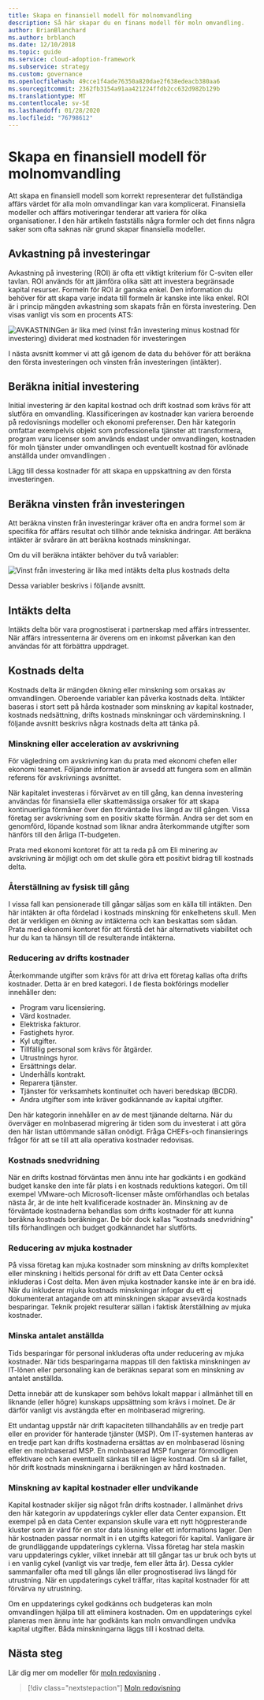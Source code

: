 ```yaml
---
title: Skapa en finansiell modell för molnomvandling
description: Så här skapar du en finans modell för moln omvandling.
author: BrianBlanchard
ms.author: brblanch
ms.date: 12/10/2018
ms.topic: guide
ms.service: cloud-adoption-framework
ms.subservice: strategy
ms.custom: governance
ms.openlocfilehash: 49cce1f4ade76350a820dae2f638edeacb380aa6
ms.sourcegitcommit: 2362fb3154a91aa421224ffdb2cc632d982b129b
ms.translationtype: MT
ms.contentlocale: sv-SE
ms.lasthandoff: 01/28/2020
ms.locfileid: "76798612"
---
```

# <a name="create-a-financial-model-for-cloud-transformation"></a>Skapa en finansiell modell för molnomvandling

Att skapa en finansiell modell som korrekt representerar det fullständiga affärs värdet för alla moln omvandlingar kan vara komplicerat. Finansiella modeller och affärs motiveringar tenderar att variera för olika organisationer. I den här artikeln fastställs några formler och det finns några saker som ofta saknas när grund skapar finansiella modeller.

## <a name="return-on-investment"></a>Avkastning på investeringar

Avkastning på investering (ROI) är ofta ett viktigt kriterium för C-sviten eller tavlan. ROI används för att jämföra olika sätt att investera begränsade kapital resurser. Formeln för ROI är ganska enkel. Den information du behöver för att skapa varje indata till formeln är kanske inte lika enkel. ROI är i princip mängden avkastning som skapats från en första investering. Den visas vanligt vis som en procents ATS:

![AVKASTNINGen är lika med (vinst från investering minus kostnad för investering) dividerat med kostnaden för investeringen](../_images/strategy/formula-roi.png)

I nästa avsnitt kommer vi att gå igenom de data du behöver för att beräkna den första investeringen och vinsten från investeringen (intäkter).

## <a name="calculate-initial-investment"></a>Beräkna initial investering

Initial investering är den kapital kostnad och drift kostnad som krävs för att slutföra en omvandling. Klassificeringen av kostnader kan variera beroende på redovisnings modeller och ekonomi preferenser. Den här kategorin omfattar exempelvis objekt som professionella tjänster att transformera, program varu licenser som används endast under omvandlingen, kostnaden för moln tjänster under omvandlingen och eventuellt kostnad för avlönade anställda under omvandlingen .

Lägg till dessa kostnader för att skapa en uppskattning av den första investeringen.

## <a name="calculate-the-gain-from-investment"></a>Beräkna vinsten från investeringen

Att beräkna vinsten från investeringar kräver ofta en andra formel som är specifika för affärs resultat och tillhör ande tekniska ändringar. Att beräkna intäkter är svårare än att beräkna kostnads minskningar.

Om du vill beräkna intäkter behöver du två variabler:

![Vinst från investering är lika med intäkts delta plus kostnads delta](../_images/strategy/formula-gain-from-investment.png)

Dessa variabler beskrivs i följande avsnitt.

## <a name="revenue-deltas"></a>Intäkts delta

Intäkts delta bör vara prognostiserat i partnerskap med affärs intressenter. När affärs intressenterna är överens om en inkomst påverkan kan den användas för att förbättra uppdraget.

## <a name="cost-deltas"></a>Kostnads delta

Kostnads delta är mängden ökning eller minskning som orsakas av omvandlingen. Oberoende variabler kan påverka kostnads delta. Intäkter baseras i stort sett på hårda kostnader som minskning av kapital kostnader, kostnads nedsättning, drifts kostnads minskningar och värdeminskning. I följande avsnitt beskrivs några kostnads delta att tänka på.

### <a name="depreciation-reduction-or-acceleration"></a>Minskning eller acceleration av avskrivning

För vägledning om avskrivning kan du prata med ekonomi chefen eller ekonomi teamet. Följande information är avsedd att fungera som en allmän referens för avskrivnings avsnittet.

När kapitalet investeras i förvärvet av en till gång, kan denna investering användas för finansiella eller skattemässiga orsaker för att skapa kontinuerliga förmåner över den förväntade livs längd av till gången. Vissa företag ser avskrivning som en positiv skatte förmån. Andra ser det som en genomförd, löpande kostnad som liknar andra återkommande utgifter som hänförs till den årliga IT-budgeten.

Prata med ekonomi kontoret för att ta reda på om Eli minering av avskrivning är möjligt och om det skulle göra ett positivt bidrag till kostnads delta.

### <a name="physical-asset-recovery"></a>Återställning av fysisk till gång

I vissa fall kan pensionerade till gångar säljas som en källa till intäkten. Den här intäkten är ofta fördelad i kostnads minskning för enkelhetens skull. Men det är verkligen en ökning av intäkterna och kan beskattas som sådan. Prata med ekonomi kontoret för att förstå det här alternativets viabilitet och hur du kan ta hänsyn till de resulterande intäkterna.

### <a name="operational-cost-reductions"></a>Reducering av drifts kostnader

Återkommande utgifter som krävs för att driva ett företag kallas ofta drifts kostnader. Detta är en bred kategori. I de flesta bokförings modeller innehåller den:

- Program varu licensiering.
- Värd kostnader.
- Elektriska fakturor.
- Fastighets hyror.
- Kyl utgifter.
- Tillfällig personal som krävs för åtgärder.
- Utrustnings hyror.
- Ersättnings delar.
- Underhålls kontrakt.
- Reparera tjänster.
- Tjänster för verksamhets kontinuitet och haveri beredskap (BCDR).
- Andra utgifter som inte kräver godkännande av kapital utgifter.

Den här kategorin innehåller en av de mest tjänande deltarna. När du överväger en molnbaserad migrering är tiden som du investerat i att göra den här listan uttömmande sällan onödigt. Fråga CHEFs-och finansierings frågor för att se till att alla operativa kostnader redovisas.

### <a name="cost-avoidance"></a>Kostnads snedvridning

När en drifts kostnad förväntas men ännu inte har godkänts i en godkänd budget kanske den inte får plats i en kostnads reduktions kategori. Om till exempel VMware-och Microsoft-licenser måste omförhandlas och betalas nästa år, är de inte helt kvalificerade kostnader än. Minskning av de förväntade kostnaderna behandlas som drifts kostnader för att kunna beräkna kostnads beräkningar. De bör dock kallas "kostnads snedvridning" tills förhandlingen och budget godkännandet har slutförts.

### <a name="soft-cost-reductions"></a>Reducering av mjuka kostnader

På vissa företag kan mjuka kostnader som minskning av drifts komplexitet eller minskning i heltids personal för drift av ett Data Center också inkluderas i Cost delta. Men även mjuka kostnader kanske inte är en bra idé. När du inkluderar mjuka kostnads minskningar infogar du ett ej dokumenterat antagande om att minskningen skapar avsevärda kostnads besparingar. Teknik projekt resulterar sällan i faktisk återställning av mjuka kostnader.

### <a name="headcount-reductions"></a>Minska antalet anställda

Tids besparingar för personal inkluderas ofta under reducering av mjuka kostnader. När tids besparingarna mappas till den faktiska minskningen av IT-lönen eller personaling kan de beräknas separat som en minskning av antalet anställda.

Detta innebär att de kunskaper som behövs lokalt mappar i allmänhet till en liknande (eller högre) kunskaps uppsättning som krävs i molnet. De är därför vanligt vis avstängda efter en molnbaserad migrering.

Ett undantag uppstår när drift kapaciteten tillhandahålls av en tredje part eller en provider för hanterade tjänster (MSP). Om IT-systemen hanteras av en tredje part kan drifts kostnaderna ersättas av en molnbaserad lösning eller en molnbaserad MSP. En molnbaserad MSP fungerar förmodligen effektivare och kan eventuellt sänkas till en lägre kostnad. Om så är fallet, hör drift kostnads minskningarna i beräkningen av hård kostnaden.

### <a name="capital-expense-reductions-or-avoidance"></a>Minskning av kapital kostnader eller undvikande

Kapital kostnader skiljer sig något från drifts kostnader. I allmänhet drivs den här kategorin av uppdaterings cykler eller data Center expansion. Ett exempel på en data Center expansion skulle vara ett nytt högpresterande kluster som är värd för en stor data lösning eller ett informations lager. Den här kostnaden passar normalt in i en utgifts kategori för kapital. Vanligare är de grundläggande uppdaterings cyklerna. Vissa företag har stela maskin varu uppdaterings cykler, vilket innebär att till gångar tas ur bruk och byts ut i en vanlig cykel (vanligt vis var tredje, fem eller åtta år). Dessa cykler sammanfaller ofta med till gångs lån eller prognostiserad livs längd för utrustning. När en uppdaterings cykel träffar, ritas kapital kostnader för att förvärva ny utrustning.

Om en uppdaterings cykel godkänns och budgeteras kan moln omvandlingen hjälpa till att eliminera kostnaden. Om en uppdaterings cykel planeras men ännu inte har godkänts kan moln omvandlingen undvika kapital utgifter. Båda minskningarna läggs till i kostnad delta.

## <a name="next-steps"></a>Nästa steg

Lär dig mer om modeller för [moln redovisning](./cloud-accounting.md) .

> [!div class="nextstepaction"]
> [Moln redovisning](./cloud-accounting.md)
